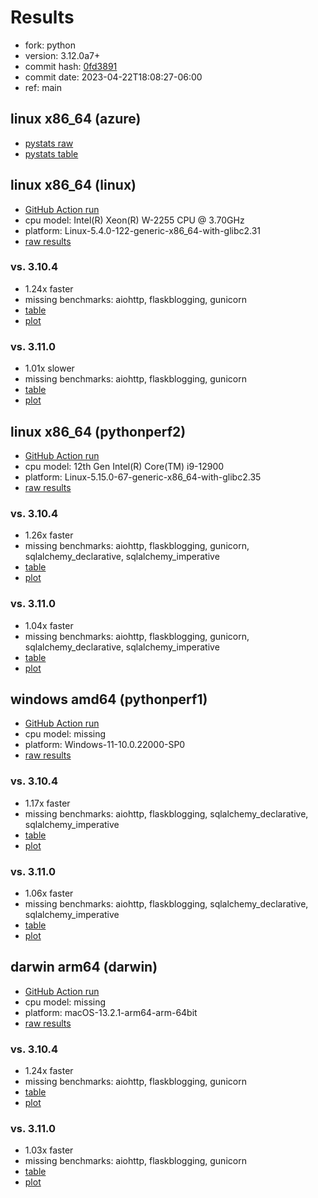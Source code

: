 # Results

- fork: python
- version: 3.12.0a7+
- commit hash: [0fd3891](https://github.com/python/cpython/commit/0fd3891)
- commit date: 2023-04-22T18:08:27-06:00
- ref: main

## linux x86_64 (azure)

- [pystats raw](bm-20230422-azure-x86_64-python-main-3.12.0a7%2B-0fd3891-pystats.json)
- [pystats table](bm-20230422-azure-x86_64-python-main-3.12.0a7%2B-0fd3891-pystats.md)

## linux x86_64 (linux)

- [GitHub Action run](https://github.com/faster-cpython/benchmarking/actions/runs/4775485741)
- cpu model: Intel(R) Xeon(R) W-2255 CPU @ 3.70GHz
- platform: Linux-5.4.0-122-generic-x86_64-with-glibc2.31
- [raw results](bm-20230422-linux-x86_64-python-main-3.12.0a7%2B-0fd3891.json)

### vs. 3.10.4

- 1.24x faster
- missing benchmarks: aiohttp, flaskblogging, gunicorn
- [table](bm-20230422-linux-x86_64-python-main-3.12.0a7%2B-0fd3891-vs-3.10.4.md)
- [plot](bm-20230422-linux-x86_64-python-main-3.12.0a7%2B-0fd3891-vs-3.10.4.png)

### vs. 3.11.0

- 1.01x slower
- missing benchmarks: aiohttp, flaskblogging, gunicorn
- [table](bm-20230422-linux-x86_64-python-main-3.12.0a7%2B-0fd3891-vs-3.11.0.md)
- [plot](bm-20230422-linux-x86_64-python-main-3.12.0a7%2B-0fd3891-vs-3.11.0.png)

## linux x86_64 (pythonperf2)

- [GitHub Action run](https://github.com/faster-cpython/benchmarking/actions/runs/4775485741)
- cpu model: 12th Gen Intel(R) Core(TM) i9-12900
- platform: Linux-5.15.0-67-generic-x86_64-with-glibc2.35
- [raw results](bm-20230422-pythonperf2-x86_64-python-main-3.12.0a7%2B-0fd3891.json)

### vs. 3.10.4

- 1.26x faster
- missing benchmarks: aiohttp, flaskblogging, gunicorn, sqlalchemy_declarative, sqlalchemy_imperative
- [table](bm-20230422-pythonperf2-x86_64-python-main-3.12.0a7%2B-0fd3891-vs-3.10.4.md)
- [plot](bm-20230422-pythonperf2-x86_64-python-main-3.12.0a7%2B-0fd3891-vs-3.10.4.png)

### vs. 3.11.0

- 1.04x faster
- missing benchmarks: aiohttp, flaskblogging, gunicorn, sqlalchemy_declarative, sqlalchemy_imperative
- [table](bm-20230422-pythonperf2-x86_64-python-main-3.12.0a7%2B-0fd3891-vs-3.11.0.md)
- [plot](bm-20230422-pythonperf2-x86_64-python-main-3.12.0a7%2B-0fd3891-vs-3.11.0.png)

## windows amd64 (pythonperf1)

- [GitHub Action run](https://github.com/faster-cpython/benchmarking/actions/runs/4775485741)
- cpu model: missing
- platform: Windows-11-10.0.22000-SP0
- [raw results](bm-20230422-pythonperf1-amd64-python-main-3.12.0a7%2B-0fd3891.json)

### vs. 3.10.4

- 1.17x faster
- missing benchmarks: aiohttp, flaskblogging, sqlalchemy_declarative, sqlalchemy_imperative
- [table](bm-20230422-pythonperf1-amd64-python-main-3.12.0a7%2B-0fd3891-vs-3.10.4.md)
- [plot](bm-20230422-pythonperf1-amd64-python-main-3.12.0a7%2B-0fd3891-vs-3.10.4.png)

### vs. 3.11.0

- 1.06x faster
- missing benchmarks: aiohttp, flaskblogging, sqlalchemy_declarative, sqlalchemy_imperative
- [table](bm-20230422-pythonperf1-amd64-python-main-3.12.0a7%2B-0fd3891-vs-3.11.0.md)
- [plot](bm-20230422-pythonperf1-amd64-python-main-3.12.0a7%2B-0fd3891-vs-3.11.0.png)

## darwin arm64 (darwin)

- [GitHub Action run](https://github.com/faster-cpython/benchmarking/actions/runs/4775485741)
- cpu model: missing
- platform: macOS-13.2.1-arm64-arm-64bit
- [raw results](bm-20230422-darwin-arm64-python-main-3.12.0a7%2B-0fd3891.json)

### vs. 3.10.4

- 1.24x faster
- missing benchmarks: aiohttp, flaskblogging, gunicorn
- [table](bm-20230422-darwin-arm64-python-main-3.12.0a7%2B-0fd3891-vs-3.10.4.md)
- [plot](bm-20230422-darwin-arm64-python-main-3.12.0a7%2B-0fd3891-vs-3.10.4.png)

### vs. 3.11.0

- 1.03x faster
- missing benchmarks: aiohttp, flaskblogging, gunicorn
- [table](bm-20230422-darwin-arm64-python-main-3.12.0a7%2B-0fd3891-vs-3.11.0.md)
- [plot](bm-20230422-darwin-arm64-python-main-3.12.0a7%2B-0fd3891-vs-3.11.0.png)

